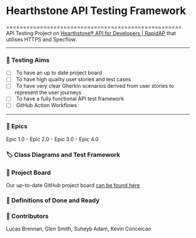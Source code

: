 # Hearthstone API Testing Framework

====================================================
API Testing Project on [Hearthstone® API for Developers | RapidAP]((https://rapidapi.com/omgvamp/api/hearthstone)) that utilises HTTPS and Specflow.

------------------------------------------------------------------------------------------------------------------------------------------------------------------------------------------------------------------------------------------------------------------------------------------------------------------------------------------------------------------------------------------------------------------------

### 🥅 Testing Aims

* [ ]  To have an up to date project board
* [ ]  To have high quality user stories and test cases
* [ ]  To have very clear Gherkin scenarios derived from user stories to represent the user journeys
* [ ]  To have a fully functional API test framework
* [ ]  GitHub Action Workflows

* * *

### 🎉️ Epics

Epic 1.0 - Epic 2.0 - Epic 3.0 - Epic 4.0   

### 🏷 Class Diagrams and Test Framework



### 📝 Project Board

Our up-to-date GitHub project board [can be found here](https://github.com/users/gleniw/projects/1)

### 💭 Definitions of Done and Ready



### 🤺 Contributors

Lucas Brennan,  Glen Smith, Suheyb Adam, Kevin Conceicao
